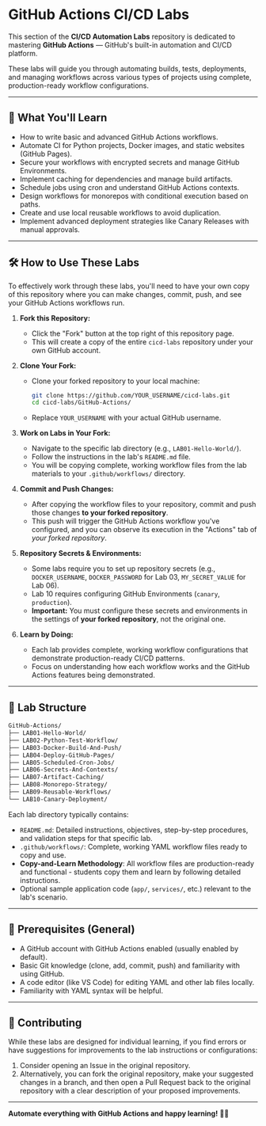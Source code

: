 # GitHub Actions CI/CD Labs

This section of the **CI/CD Automation Labs** repository is dedicated to mastering **GitHub Actions** — GitHub's built-in automation and CI/CD platform.

These labs will guide you through automating builds, tests, deployments, and managing workflows across various types of projects using complete, production-ready workflow configurations.

---

## 🚀 What You'll Learn

- How to write basic and advanced GitHub Actions workflows.
- Automate CI for Python projects, Docker images, and static websites (GitHub Pages).
- Secure your workflows with encrypted secrets and manage GitHub Environments.
- Implement caching for dependencies and manage build artifacts.
- Schedule jobs using cron and understand GitHub Actions contexts.
- Design workflows for monorepos with conditional execution based on paths.
- Create and use local reusable workflows to avoid duplication.
- Implement advanced deployment strategies like Canary Releases with manual approvals.

---

## 🛠️ How to Use These Labs

To effectively work through these labs, you'll need to have your own copy of this repository where you can make changes, commit, push, and see your GitHub Actions workflows run.

1.  **Fork this Repository:**
    *   Click the "Fork" button at the top right of this repository page.
    *   This will create a copy of the entire `cicd-labs` repository under your own GitHub account.

2.  **Clone Your Fork:**
    *   Clone your forked repository to your local machine:
        ```bash
        git clone https://github.com/YOUR_USERNAME/cicd-labs.git
        cd cicd-labs/GitHub-Actions/
        ```
    *   Replace `YOUR_USERNAME` with your actual GitHub username.

3.  **Work on Labs in Your Fork:**
    *   Navigate to the specific lab directory (e.g., `LAB01-Hello-World/`).
    *   Follow the instructions in the lab's `README.md` file.
    *   You will be copying complete, working workflow files from the lab materials to your `.github/workflows/` directory.

4.  **Commit and Push Changes:**
    *   After copying the workflow files to your repository, commit and push those changes **to your forked repository**.
    *   This push will trigger the GitHub Actions workflow you've configured, and you can observe its execution in the "Actions" tab of *your forked repository*.

5.  **Repository Secrets & Environments:**
    *   Some labs require you to set up repository secrets (e.g., `DOCKER_USERNAME`, `DOCKER_PASSWORD` for Lab 03, `MY_SECRET_VALUE` for Lab 06).
    *   Lab 10 requires configuring GitHub Environments (`canary`, `production`).
    *   **Important:** You must configure these secrets and environments in the settings of **your forked repository**, not the original one.

6.  **Learn by Doing:**
    *   Each lab provides complete, working workflow configurations that demonstrate production-ready CI/CD patterns.
    *   Focus on understanding how each workflow works and the GitHub Actions features being demonstrated.

---

## 📁 Lab Structure

```bash
GitHub-Actions/
├── LAB01-Hello-World/
├── LAB02-Python-Test-Workflow/
├── LAB03-Docker-Build-And-Push/
├── LAB04-Deploy-GitHub-Pages/
├── LAB05-Scheduled-Cron-Jobs/
├── LAB06-Secrets-And-Contexts/
├── LAB07-Artifact-Caching/
├── LAB08-Monorepo-Strategy/
├── LAB09-Reusable-Workflows/
└── LAB10-Canary-Deployment/
```

Each lab directory typically contains:
- `README.md`: Detailed instructions, objectives, step-by-step procedures, and validation steps for that specific lab.
- `.github/workflows/`: Complete, working YAML workflow files ready to copy and use.
- **Copy-and-Learn Methodology**: All workflow files are production-ready and functional - students copy them and learn by following detailed instructions.
- Optional sample application code (`app/`, `services/`, etc.) relevant to the lab's scenario.

---

## 🧠 Prerequisites (General)

- A GitHub account with GitHub Actions enabled (usually enabled by default).
- Basic Git knowledge (clone, add, commit, push) and familiarity with using GitHub.
- A code editor (like VS Code) for editing YAML and other lab files locally.
- Familiarity with YAML syntax will be helpful.

---

## 💬 Contributing

While these labs are designed for individual learning, if you find errors or have suggestions for improvements to the lab instructions or configurations:
1.  Consider opening an Issue in the original repository.
2.  Alternatively, you can fork the original repository, make your suggested changes in a branch, and then open a Pull Request back to the original repository with a clear description of your proposed improvements.

---

**Automate everything with GitHub Actions and happy learning!** 🚀🐙

